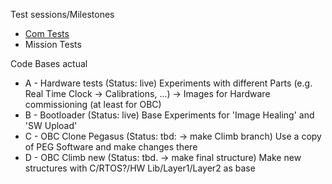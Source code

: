 Test sessions/Milestones
* [Com Tests](Climb-Documentation/md/20190128/ComTests.md)
* Mission Tests

Code Bases actual
* A - Hardware tests (Status: live)
  Experiments with different Parts (e.g. Real Time Clock -> Calibrations, ...) -> Images for Hardware commissioning (at least for OBC)
* B - Bootloader (Status: live)
  Base Experiments for 'Image Healing' and 'SW Upload'
* C -  OBC Clone Pegasus  (Status: tbd: -> make Climb branch)
  Use a copy of PEG Software and make changes there
* D -  OBC Climb new (Status: tbd. -> make final structure)
  Make new structures with C/RTOS?/HW Lib/Layer1/Layer2 as base
